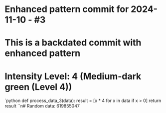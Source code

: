 ﻿# Enhanced pattern commit for 2024-11-10 - #3
# This is a backdated commit with enhanced pattern
# Intensity Level: 4 (Medium-dark green (Level 4))
`python
def process_data_3(data):
    result = [x * 4 for x in data if x > 0]
    return result
``n# Random data: 619855047

